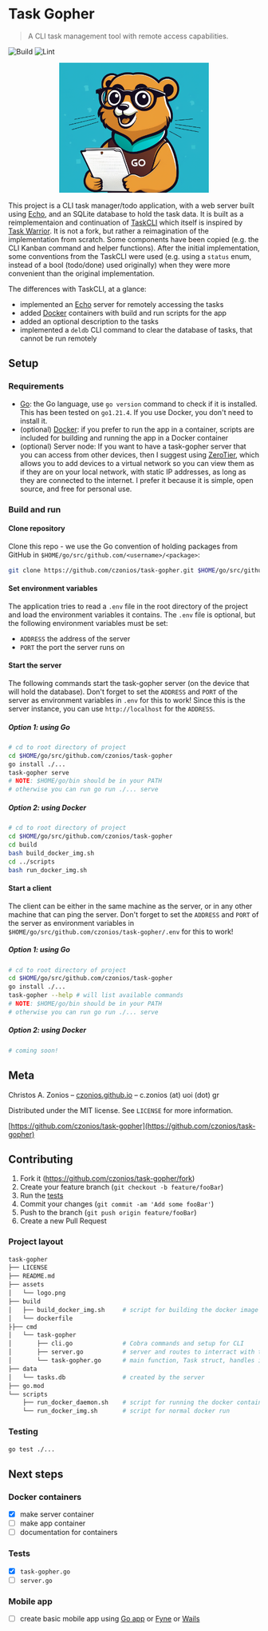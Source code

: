 # Task Gopher
> A CLI task management tool with remote access capabilities.

![Build](https://github.com/czonios/task-gopher/actions/workflows/go.yml/badge.svg)
![Lint](https://github.com/czonios/task-gopher/actions/workflows/lint.yml/badge.svg)

<p align="center">
  <img width=300 src="./assets/logo.png">
</p>

This project is a CLI task manager/todo application, with a web server built using [Echo][echo], and an SQLite database to hold the task data.
It is built as a reimplementaion and continuation of [TaskCLI](https://github.com/charmbracelet/taskcli/tree/main) which itself is inspired by [Task Warrior](https://taskwarrior.org/). It is not a fork, but rather a reimagination of the implementation from scratch. Some components have been copied (e.g. the CLI Kanban command and helper functions). After the initial implementation, some conventions from the TaskCLI were used (e.g. using a `status` enum, instead of a bool (todo/done) used originally) when they were more convenient than the original implementation.

The differences with TaskCLI, at a glance:
- implemented an [Echo][echo] server for remotely accessing the tasks
- added [Docker](https://docs.docker.com/get-docker/) containers with build and run scripts for the app
- added an optional description to the tasks
- implemented a `deldb` CLI command to clear the database of tasks, that cannot be run remotely

## Setup

### Requirements
- [Go](https://go.dev/learn/): the Go language, use `go version` command to check if it is installed. This has been tested on `go1.21.4`. If you use Docker, you don't need to install it.
- (optional) [Docker](https://docs.docker.com/get-docker/): if you prefer to run the app in a container, scripts are included for building and running the app in a Docker container
- (optional) Server node: If you want to have a task-gopher server that you can access from other devices, then I suggest using [ZeroTier][zerotier], which allows you to add devices to a virtual network so you can view them as if they are on your local network, with static IP addresses, as long as they are connected to the internet. I prefer it because it is simple, open source, and free for personal use.

### Build and run
#### Clone repository
Clone this repo - we use the Go convention of holding packages from GitHub in `$HOME/go/src/github.com/<username>/<package>`:
```sh
git clone https://github.com/czonios/task-gopher.git $HOME/go/src/github.com/czonios
```

#### Set environment variables

The application tries to read a `.env` file in the root directory of the project and load the environment variables it contains. The `.env` file is optional, but the following environment variables must be set:
- `ADDRESS` the address of the server
- `PORT` the port the server runs on

#### Start the server
The following commands start the task-gopher server (on the device that will hold the database). Don't forget to set the `ADDRESS` and `PORT` of the server as environment variables in `.env` for this to work! Since this is the server instance, you can use `http://localhost` for the `ADDRESS`.

##### Option 1: using Go
```sh
# cd to root directory of project
cd $HOME/go/src/github.com/czonios/task-gopher
go install ./...
task-gopher serve
# NOTE: $HOME/go/bin should be in your PATH
# otherwise you can run go run ./... serve
```

##### Option 2: using Docker
```sh
# cd to root directory of project
cd $HOME/go/src/github.com/czonios/task-gopher
cd build
bash build_docker_img.sh
cd ../scripts
bash run_docker_img.sh
```

#### Start a client
The client can be either in the same machine as the server, or in any other machine that can ping the server.
Don't forget to set the `ADDRESS` and `PORT` of the server as environment variables in `$HOME/go/src/github.com/czonios/task-gopher/.env` for this to work!

##### Option 1: using Go
```sh
# cd to root directory of project
cd $HOME/go/src/github.com/czonios/task-gopher
go install ./...
task-gopher --help # will list available commands
# NOTE: $HOME/go/bin should be in your PATH
# otherwise you can run go run ./... serve
```

##### Option 2: using Docker
```sh
# coming soon!
```

## Meta

Christos A. Zonios – [czonios.github.io](https://czonios.github.io) – c.zonios (at) uoi (dot) gr

Distributed under the MIT license. See ``LICENSE`` for more information.

[https://github.com/czonios/task-gopher](https://github.com/czonios/task-gopher)

## Contributing

1. Fork it (<https://github.com/czonios/task-gopher/fork>)
2. Create your feature branch (`git checkout -b feature/fooBar`)
3. Run the [tests](#tests)
4. Commit your changes (`git commit -am 'Add some fooBar'`)
5. Push to the branch (`git push origin feature/fooBar`)
6. Create a new Pull Request

### Project layout

```sh
task-gopher
├── LICENSE
├── README.md
├── assets
│   └── logo.png
├── build
│   ├── build_docker_img.sh     # script for building the docker image
│   └── dockerfile
├├── cmd
│   └── task-gopher
│       ├── cli.go              # Cobra commands and setup for CLI
│       ├── server.go           # server and routes to interract with the task manager
│       └── task-gopher.go      # main function, Task struct, handles initial setup
├── data
│   └── tasks.db                # created by the server
├── go.mod
└── scripts
    ├── run_docker_daemon.sh    # script for running the docker container as a daemon on startup
    └── run_docker_img.sh       # script for normal docker run
```

### Testing

```sh
go test ./...
```

## Next steps

### Docker containers
- [x] make server container
- [ ] make app container
- [ ] documentation for containers

### Tests
- [x] `task-gopher.go`
- [ ] `server.go`

### Mobile app
- [ ] create basic mobile app using [Go app][gomobile] or [Fyne][fyne] or [Wails][wails]

[lipgloss]: https://github.com/charmbracelet/lipgloss
[charm]: https://github.com/charmbracelet/charm
[cobra]: https://github.com/spf13/cobra
[kanban-video]: https://www.youtube.com/watch?v=ZA93qgdLUzM&list=PLLLtqOZfy0pcFoSIeGXO-SOaP9qLqd_H6
[fyne]: https://fyne.io/
[wails]: https://wails.io/
[gomobile]: https://pkg.go.dev/golang.org/x/mobile/app
[zerotier]: https://www.zerotier.com/
[echo]: https://echo.labstack.com/